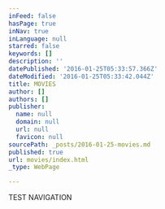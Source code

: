 ```yaml
---
inFeed: false
hasPage: true
inNav: true
inLanguage: null
starred: false
keywords: []
description: ''
datePublished: '2016-01-25T05:33:57.366Z'
dateModified: '2016-01-25T05:33:42.044Z'
title: MOVIES
author: []
authors: []
publisher:
  name: null
  domain: null
  url: null
  favicon: null
sourcePath: _posts/2016-01-25-movies.md
published: true
url: movies/index.html
_type: WebPage

---
```

TEST NAVIGATION